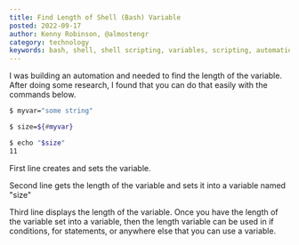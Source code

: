 ```yaml
---
title: Find Length of Shell (Bash) Variable
posted: 2022-09-17
author: Kenny Robinson, @almostengr
category: technology
keywords: bash, shell, shell scripting, variables, scripting, automation
---
```


I was building an automation and needed to find the length of the variable. After doing some research, 
I found that you can do that easily with the commands below.

```bash
$ myvar="some string"

$ size=${#myvar}

$ echo "$size"
11
```

First line creates and sets the variable. 

Second line gets the length of the variable and sets it into a variable named "size" 

Third line displays the length of the variable. Once you have the length of the variable set into 
a variable, then the length variable can be used in if conditions, for statements, or anywhere 
else that you can use a variable.
